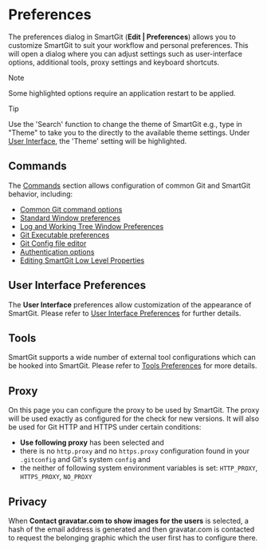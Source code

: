 # Preferences

The preferences dialog in SmartGit (**Edit \| Preferences**) allows you to customize SmartGit to suit your workflow and personal preferences.
This will open a dialog where you can adjust settings such as user-interface options, additional tools, proxy settings and keyboard shortcuts.

> [!NOTE]
> Some highlighted options require an application restart to be applied.

> [!TIP]
> Use the 'Search' function to change the theme of SmartGit e.g., type in "Theme" to take you to the directly to the available theme settings.
> Under [User Interface](User-Interface.md), the 'Theme' setting will be highlighted.

## Commands

The [Commands](Commands.md) section allows configuration of common Git and SmartGit behavior, including:

- [Common Git command options](Commands.md#main-tab)
- [Standard Window preferences](Commands.md#standard-window)
- [Log and Working Tree Window Preferences](Commands.md#log-and-working-tree-window)
- [Git Executable preferences](Commands.md#git-executable)
- [Git Config file editor](Commands.md#git-config)
- [Authentication options](Commands.md#authentication)
- [Editing SmartGit Low Level Properties](../AdvancedSettings/Low-Level-Properties.md)

## User Interface Preferences

The **User Interface** preferences allow customization of the appearance of SmartGit.
Please refer to [User Interface Preferences](User-Interface.md) for further details.

## Tools

SmartGit supports a wide number of external tool configurations which can be hooked into SmartGit.
Please refer to [Tools Preferences](Tools.md) for more details.

## Proxy

On this page you can configure the proxy to be used by SmartGit.
The proxy will be used exactly as configured for the check for new versions.
It will also be used for Git HTTP and HTTPS under certain conditions:

- **Use following proxy** has been selected and
- there is no `http.proxy` and no `https.proxy` configuration found in your `.gitconfig` and Git's system `config` and
- the neither of following system environment variables is set: `HTTP_PROXY`, `HTTPS_PROXY`, `NO_PROXY`

## Privacy

When **Contact gravatar.com to show images for the users** is selected, a hash of the email address is generated and then gravatar.com is contacted to request the belonging graphic which the user first has to configure there.
